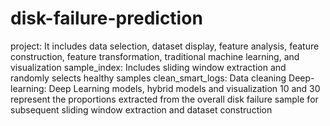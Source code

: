 # disk-failure-prediction
project: It includes data selection, dataset display, feature analysis, feature construction, feature transformation, traditional machine learning, and visualization
sample_index: Includes sliding window extraction and randomly selects healthy samples
clean_smart_logs: Data cleaning
Deep-learning: Deep Learning models, hybrid models and visualization
10 and 30 represent the proportions extracted from the overall disk failure sample for subsequent sliding window extraction and dataset construction

